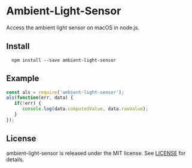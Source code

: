 # Ambient-Light-Sensor

Access the ambient light sensor on macOS in node.js.

## Install

      npm install --save ambient-light-sensor

## Example

```javascript
const als = require('ambient-light-sensor');
als(function(err, data) {
   if(!err) {
      console.log(data.computedValue, data.rawValue);
   }
});
```

## License

ambient-light-sensor is released under the MIT license. See [LICENSE](https://github.com/otium/node-ambient-light-sensor/blob/master/LICENSE) for details.
